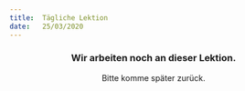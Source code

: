 ```yaml
---
title:  Tägliche Lektion
date:   25/03/2020
---
```


### <center>Wir arbeiten noch an dieser Lektion.</center>
<center>Bitte komme später zurück.</center>